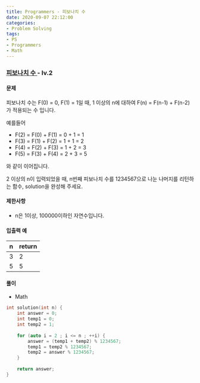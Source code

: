 ```yaml
---
title: Programmers - 피보나치 수
date: 2020-09-07 22:12:00
categories:
- Problem Solving
tags:
- PS
- Programmers
- Math
---
```


### [ 피보나치 수 ](https://programmers.co.kr/learn/courses/30/lessons/12945#) - lv.2

#### 문제

피보나치 수는 F(0) = 0, F(1) = 1일 때, 1 이상의 n에 대하여 F(n) = F(n-1) + F(n-2) 가 적용되는 수 입니다.

예를들어

- F(2) = F(0) + F(1) = 0 + 1 = 1
- F(3) = F(1) + F(2) = 1 + 1 = 2
- F(4) = F(2) + F(3) = 1 + 2 = 3
- F(5) = F(3) + F(4) = 2 + 3 = 5

와 같이 이어집니다.

2 이상의 n이 입력되었을 때, n번째 피보나치 수를 1234567으로 나눈 나머지를 리턴하는 함수, solution을 완성해 주세요.

#### 제한사항

- n은 1이상, 100000이하인 자연수입니다.

#### 입출력 예

| n | return |
| --- | --- |
| 3 | 2 |
| 5 | 5 |

#### 풀이
- Math

```cpp
int solution(int n) {
    int answer = 0;
    int temp1 = 0;
    int temp2 = 1;
        
    for (auto i = 2 ; i <= n ; ++i) {
        answer = (temp1 + temp2) % 1234567;
        temp1 = temp2 % 1234567;
        temp2 = answer % 1234567;
    }
    
    return answer;
}
```
